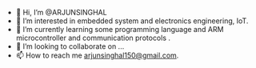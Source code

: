 - 👋 Hi, I’m @ARJUNSINGHAL
- 👀 I’m interested in embedded system and electronics engineering, IoT.
- 🌱 I’m currently learning some programming language and ARM microcontroller and communication protocols .
- 💞️ I’m looking to collaborate on ...
- 📫 How to reach me arjunsinghal150@gmail.com.

<!---
ARJUNSINGHAL/ARJUNSINGHAL is a ✨ special ✨ repository because its `README.md` (this file) appears on your GitHub profile.
You can click the Preview link to take a look at your changes.
--->
